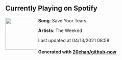 ## Currently Playing on Spotify

[<img align="left" width="100" src="https://i.scdn.co/image/ab67616d00001e028863bc11d2aa12b54f5aeb36">](https://open.spotify.com/album/4yP0hdKOZPNshxUOjY0cZj)

**Song**: Save Your Tears

**Artists**: The Weeknd

Last updated at 04/13/2021 08:58

#### Generated with [20chan/github-now](https://github.com/20chan/github-now)